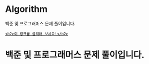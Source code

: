 # Algorithm
백준 및 프로그래머스 문제 풀이입니다.
<a href="https://www.acmicpc.net">

    <h2>이 링크를 클릭해 보세요!</h2>

</a>
<h1>백준 및 프로그래머스 문제 풀이입니다.</h1>
